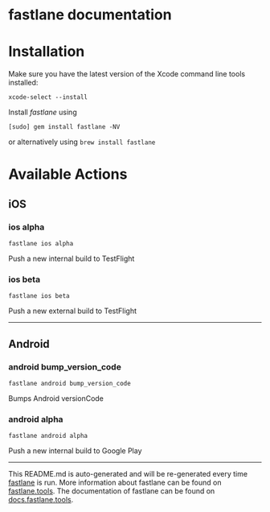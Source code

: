 fastlane documentation
================
# Installation

Make sure you have the latest version of the Xcode command line tools installed:

```
xcode-select --install
```

Install _fastlane_ using
```
[sudo] gem install fastlane -NV
```
or alternatively using `brew install fastlane`

# Available Actions
## iOS
### ios alpha
```
fastlane ios alpha
```
Push a new internal build to TestFlight
### ios beta
```
fastlane ios beta
```
Push a new external build to TestFlight

----

## Android
### android bump_version_code
```
fastlane android bump_version_code
```
Bumps Android versionCode
### android alpha
```
fastlane android alpha
```
Push a new internal build to Google Play

----

This README.md is auto-generated and will be re-generated every time [fastlane](https://fastlane.tools) is run.
More information about fastlane can be found on [fastlane.tools](https://fastlane.tools).
The documentation of fastlane can be found on [docs.fastlane.tools](https://docs.fastlane.tools).
